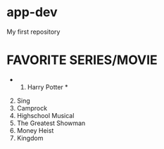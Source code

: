 # app-dev
My first repository
# FAVORITE SERIES/MOVIE

* 1. Harry Potter *
2. Sing
3. Camprock
4. Highschool Musical
5. The Greatest Showman
6. Money Heist
7. Kingdom
